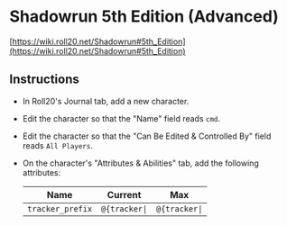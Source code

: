 # Shadowrun 5th Edition (Advanced)
[https://wiki.roll20.net/Shadowrun#5th_Edition](https://wiki.roll20.net/Shadowrun#5th_Edition)

## Instructions
- In Roll20's Journal tab, add a new character.
- Edit the character so that the "Name" field reads `cmd`.
- Edit the character so that the "Can Be Edited & Controlled By" field reads `All Players`.
- On the character's "Attributes & Abilities" tab, add the following attributes:

  Name | Current | Max
  ---- | ------- | ---
  `tracker_prefix` | `@{tracker\|` | `@{tracker\|`
